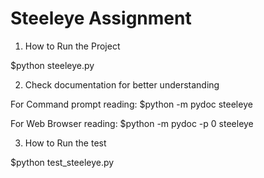# Steeleye Assignment
 
1. How to Run the Project

$python steeleye.py

2. Check documentation for better understanding

For Command prompt reading:
$python -m pydoc steeleye

For Web Browser reading:
$python -m pydoc -p 0 steeleye


3. How to Run the test

$python test_steeleye.py